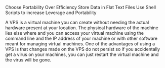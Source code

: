 Choose Portability Over Efficiency
Store Data in Flat Text Files
Use Shell Scripts to increase Leverage and Portability

A VPS is a virtual machine you can create without needing the actual hardware present at your location. The physical hardware of the machine lies else where and you can access your virtual machine using the command line and the IP address of your machine or with other software meant for managing virtual machines. One of the advantages of using a VPS is that changes made on the VPS do not persist so if you accidentally get a virus on your machines, you can just restart the virtual machine and the virus will be gone. 